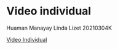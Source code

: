 # Video individual
Huaman Manayay Linda Lizet
20210304K

[Video Individual](https://youtu.be/sM8TZecKdng?si=HX3JcpxYmnLH9oiT)

